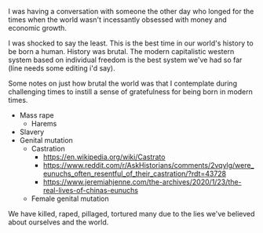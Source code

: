 I was having a conversation with someone the other day who longed for the times when the world wasn't incessantly obsessed with money and economic growth.

I was shocked to say the least. This is the best time in our world's history to be born a human. History was brutal. The modern capitalistic western system based on individual freedom is the best system we've had so far (line needs some editing i'd say).

Some notes on just how brutal the world was that I contemplate during challenging times to instill a sense of gratefulness for being born in modern times.

- Mass rape
	- Harems
- Slavery
- Genital mutation
	- Castration
		- https://en.wikipedia.org/wiki/Castrato
		- https://www.reddit.com/r/AskHistorians/comments/2vqylg/were_eunuchs_often_resentful_of_their_castration/?rdt=43728
		- https://www.jeremiahjenne.com/the-archives/2020/1/23/the-real-lives-of-chinas-eunuchs
	- Female genital mutation

We have killed, raped, pillaged, tortured many due to the lies we've believed about ourselves and the world.